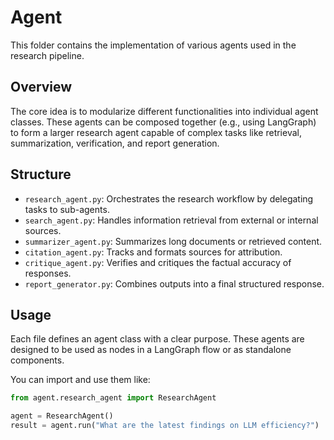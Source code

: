 # Agent

This folder contains the implementation of various agents used in the research pipeline.

## Overview

The core idea is to modularize different functionalities into individual agent classes. These agents can be composed together (e.g., using LangGraph) to form a larger research agent capable of complex tasks like retrieval, summarization, verification, and report generation.

## Structure

- `research_agent.py`: Orchestrates the research workflow by delegating tasks to sub-agents.
- `search_agent.py`: Handles information retrieval from external or internal sources.
- `summarizer_agent.py`: Summarizes long documents or retrieved content.
- `citation_agent.py`: Tracks and formats sources for attribution.
- `critique_agent.py`: Verifies and critiques the factual accuracy of responses.
- `report_generator.py`: Combines outputs into a final structured response.

## Usage

Each file defines an agent class with a clear purpose. These agents are designed to be used as nodes in a LangGraph flow or as standalone components.

You can import and use them like:

```python
from agent.research_agent import ResearchAgent

agent = ResearchAgent()
result = agent.run("What are the latest findings on LLM efficiency?")
